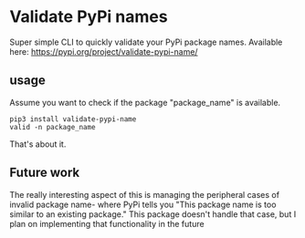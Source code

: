 # Validate PyPi names

Super simple CLI to quickly validate your PyPi package names. Available here: https://pypi.org/project/validate-pypi-name/

## usage
Assume you want to check if the package "package_name" is available.
```
pip3 install validate-pypi-name
valid -n package_name
```

That's about it.

## Future work
The really interesting aspect of this is managing the peripheral cases of invalid package name- where PyPi tells you "This package name is too similar to an existing package." This package doesn't handle that case, but I plan on implementing that functionality in the future
